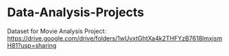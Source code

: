 # Data-Analysis-Projects

Dataset for Movie Analysis Project: https://drive.google.com/drive/folders/1wUvxtGhtXa4k2THFYzB7618lmxjsmH81?usp=sharing

